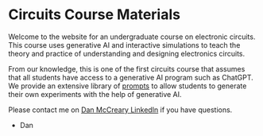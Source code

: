 # Circuits Course Materials

Welcome to the website for an undergraduate course on
electronic circuits.  This course uses generative AI
and interactive
simulations to teach the theory and practice
of understanding and designing electronics circuits.

From our knowledge, this is one of the first circuits
course that assumes that all students have access
to a generative AI program such as ChatGPT.  We
provide an extensive library of [prompts](./prompts/index.md) to allow
students to generate their own experiments with
the help of generative AI.

Please contact me on [Dan McCreary LinkedIn](https://www.linkedin.com/in/danmccreary/) if you have questions.

- Dan

